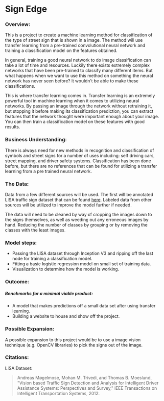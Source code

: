 # Sign Edge

### Overview:
This is a project to create a machine learning method for classification of the type of street sign that is shown in a image. The method will use transfer learning from a pre-trained convolutional neural network and training a classification model on the features obtained.

In general, training a good neural network to do image classification can take a lot of time and resources. Luckily there exists extremely complex networks that have been pre-trained to classify many different items. But what happens when we want to use this method on something the neural network has never seen before? It wouldn't be able to make these classifications.

This is where transfer learning comes in. Transfer learning is an extremely powerful tool in machine learning when it comes to utilizing neural networks. By passing an image through the network without retraining it, but stopping it before making its classification prediction, you can extract features that the network thought were important enough about your image. You can then train a classification model on these features with good results.

### Business Understanding:
There is always need for new methods in recognition and classification of symbols and street signs for a number of uses including: self driving cars, street mapping, and driver safety systems. Classification has been done before, but there are no references that can be found for utilizing a transfer learning from a pre trained neural network.

### The Data:
Data from a few different sources will be used. The first will be annotated LISA traffic sign dataset that can be found [here](http://cvrr.ucsd.edu/LISA/lisa-traffic-sign-dataset.html). Labeled data from other sources will be utilized to improve the model further if needed.

The data will need to be cleaned by way of cropping the images down to the signs themselves, as well as weeding out any erroneous images by hand. Reducing the number of classes by grouping or by removing the classes with the least images.

### Model steps:
* Passing the LISA dataset through Inception V3 and ripping off the last node for training a classification model.
* Fitting a basic logistic regression model on small set of training data.
* Visualization to determine how the model is working.

### Outcome:
##### Benchmarks for a minimal viable product:
* A model that makes predictions off a small data set after using transfer learning.
* Building a website to house and show off the project.

### Possible Expansion:
 A possible expansion to this project would be to use a image vision technique (e.g. OpenCV libraries) to pick the signs out of the image.




### Citations:
LISA Dataset:
> Andreas Møgelmose, Mohan M. Trivedi, and Thomas B. Moeslund, "Vision based Traffic Sign Detection and Analysis for Intelligent Driver Assistance Systems: Perspectives and Survey," IEEE Transactions on Intelligent Transportation Systems, 2012.
